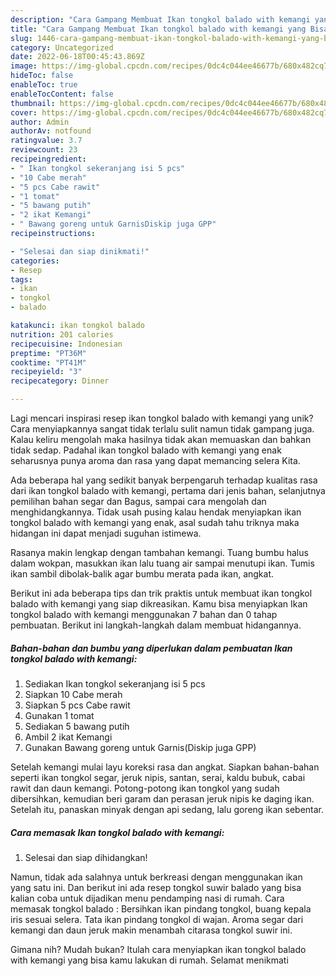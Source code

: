 ```yaml
---
description: "Cara Gampang Membuat Ikan tongkol balado with kemangi yang Bisa Manjain Lidah"
title: "Cara Gampang Membuat Ikan tongkol balado with kemangi yang Bisa Manjain Lidah"
slug: 1446-cara-gampang-membuat-ikan-tongkol-balado-with-kemangi-yang-bisa-manjain-lidah
category: Uncategorized
date: 2022-06-18T00:45:43.869Z
image: https://img-global.cpcdn.com/recipes/0dc4c044ee46677b/680x482cq70/ikan-tongkol-balado-with-kemangi-foto-resep-utama.jpg
hideToc: false
enableToc: true
enableTocContent: false
thumbnail: https://img-global.cpcdn.com/recipes/0dc4c044ee46677b/680x482cq70/ikan-tongkol-balado-with-kemangi-foto-resep-utama.jpg
cover: https://img-global.cpcdn.com/recipes/0dc4c044ee46677b/680x482cq70/ikan-tongkol-balado-with-kemangi-foto-resep-utama.jpg
author: Admin
authorAv: notfound
ratingvalue: 3.7
reviewcount: 23
recipeingredient:
- " Ikan tongkol sekeranjang isi 5 pcs"
- "10 Cabe merah"
- "5 pcs Cabe rawit"
- "1 tomat"
- "5 bawang putih"
- "2 ikat Kemangi"
- " Bawang goreng untuk GarnisDiskip juga GPP"
recipeinstructions:

- "Selesai dan siap dinikmati!"
categories:
- Resep
tags:
- ikan
- tongkol
- balado

katakunci: ikan tongkol balado 
nutrition: 201 calories
recipecuisine: Indonesian
preptime: "PT36M"
cooktime: "PT41M"
recipeyield: "3"
recipecategory: Dinner

---
```





Lagi mencari inspirasi resep ikan tongkol balado with kemangi yang unik? Cara menyiapkannya sangat tidak terlalu sulit namun tidak gampang juga. Kalau keliru mengolah maka hasilnya tidak akan memuaskan dan bahkan tidak sedap. Padahal ikan tongkol balado with kemangi yang enak seharusnya punya aroma dan rasa yang dapat memancing selera Kita.





Ada beberapa hal yang sedikit banyak berpengaruh terhadap kualitas rasa dari ikan tongkol balado with kemangi, pertama dari jenis bahan, selanjutnya pemilihan bahan segar dan Bagus, sampai cara mengolah dan menghidangkannya. Tidak usah pusing kalau hendak menyiapkan ikan tongkol balado with kemangi yang enak,      asal sudah tahu triknya maka hidangan ini dapat menjadi suguhan istimewa.














Rasanya makin lengkap dengan tambahan kemangi. Tuang bumbu halus dalam wokpan, masukkan ikan lalu tuang air sampai menutupi ikan. Tumis ikan sambil dibolak-balik agar bumbu merata pada ikan, angkat.






Berikut ini ada beberapa tips dan trik praktis untuk membuat ikan tongkol balado with kemangi yang siap dikreasikan. Kamu bisa menyiapkan Ikan tongkol balado with kemangi menggunakan 7 bahan dan 0 tahap pembuatan. Berikut ini langkah-langkah dalam membuat hidangannya.

<!--inarticleads1-->

##### Bahan-bahan dan bumbu yang diperlukan dalam pembuatan Ikan tongkol balado with kemangi:

1. Sediakan  Ikan tongkol sekeranjang isi 5 pcs
1. Siapkan 10 Cabe merah
1. Siapkan 5 pcs Cabe rawit
1. Gunakan 1 tomat
1. Sediakan 5 bawang putih
1. Ambil 2 ikat Kemangi
1. Gunakan  Bawang goreng untuk Garnis(Diskip juga GPP)


Setelah kemangi mulai layu koreksi rasa dan angkat. Siapkan bahan-bahan seperti ikan tongkol segar, jeruk nipis, santan, serai, kaldu bubuk, cabai rawit dan daun kemangi. Potong-potong ikan tongkol yang sudah dibersihkan, kemudian beri garam dan perasan jeruk nipis ke daging ikan. Setelah itu, panaskan minyak dengan api sedang, lalu goreng ikan sebentar. 

<!--inarticleads2-->

##### Cara memasak Ikan tongkol balado with kemangi:


1. Selesai dan siap dihidangkan!

Namun, tidak ada salahnya untuk berkreasi dengan menggunakan ikan yang satu ini. Dan berikut ini ada resep tongkol suwir balado yang bisa kalian coba untuk dijadikan menu pendamping nasi di rumah. Cara memasak tongkol balado : Bersihkan ikan pindang tongkol, buang kepala iris sesuai selera. Tata ikan pindang tongkol di wajan. Aroma segar dari kemangi dan daun jeruk makin menambah citarasa tongkol suwir ini. 

Gimana nih? Mudah bukan? Itulah cara menyiapkan ikan tongkol balado with kemangi yang bisa kamu lakukan di rumah. Selamat menikmati
